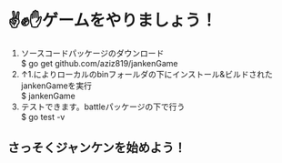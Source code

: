 # ✌️✊✋ゲームをやりましょう！

1. ソースコードパッケージのダウンロード<br>
  $ go get github.com/aziz819/jankenGame<br>
2. ↑1.によりローカルのbinフォールダの下にインストール&ビルドされたjankenGameを実行<br>
$ jankenGame<br>
3. テストできます。battleパッケージの下で行う<br>
$ go test -v<br>
## さっそくジャンケンを始めよう！
